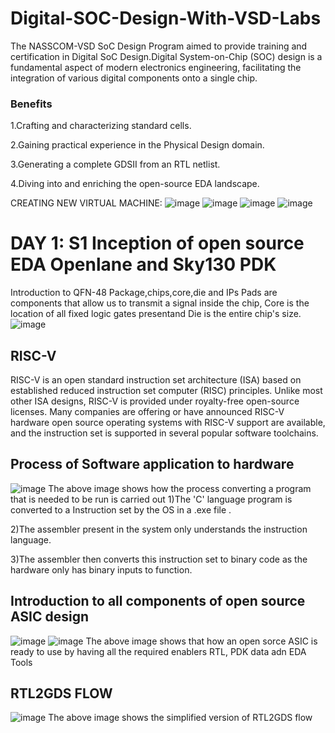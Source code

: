 # Digital-SOC-Design-With-VSD-Labs
The NASSCOM-VSD SoC Design Program aimed to provide training and certification in Digital SoC Design.Digital System-on-Chip (SOC) design is a fundamental aspect of modern electronics engineering, facilitating the integration of various digital components onto a single chip.
### Benefits
1.Crafting and characterizing standard cells.

2.Gaining practical experience in the Physical Design domain.

3.Generating a complete GDSII from an RTL netlist.

4.Diving into and enriching the open-source EDA landscape.

CREATING NEW VIRTUAL MACHINE:
![image](https://github.com/prateek-h/Digital-SOC-Design-With-VSD-Labs/assets/166489309/d5d70668-1679-43c2-8c3d-82cffa880bff)
![image](https://github.com/prateek-h/Digital-SOC-Design-With-VSD-Labs/assets/166489309/0f11ff9d-fd02-4a01-88ac-97b7ba0d4f4b)
![image](https://github.com/prateek-h/Digital-SOC-Design-With-VSD-Labs/assets/166489309/cb6a2e20-17e4-48d3-9654-2d9b923e5467)
![image](https://github.com/prateek-h/Digital-SOC-Design-With-VSD-Labs/assets/166489309/066680b4-7162-4821-b276-e9ecf1819ed5)
# DAY 1: S1 Inception of open source EDA Openlane and Sky130 PDK
Introduction to QFN-48 Package,chips,core,die and IPs
Pads are components that allow us to transmit a signal inside the chip, Core is the location of all fixed logic gates presentand Die is the entire chip's size.
![image](https://github.com/prateek-h/Digital-SOC-Design-With-VSD-Labs/assets/166489309/8f6b8c7d-2d2a-4bcc-b7ef-6ef2cee61f8c)
## RISC-V
RISC-V is an open standard instruction set architecture (ISA) based on established reduced instruction set computer (RISC) principles. Unlike most other ISA designs, RISC-V is provided under royalty-free open-source licenses. Many companies are offering or have announced RISC-V hardware open source operating systems with RISC-V support are available, and the instruction set is supported in several popular software toolchains.
## Process of Software application to hardware
![image](https://github.com/prateek-h/Digital-SOC-Design-With-VSD-Labs/assets/166489309/340d6abc-9f7f-40af-a221-c7570de109aa)
The above image shows how the process converting a program that is needed to be run is carried out
1)The 'C' language program is converted to a Instruction set by the OS in a .exe file .

2)The assembler present in the system only understands the instruction language.

3)The assembler then converts this instruction set to binary code as the hardware only has binary inputs to function.

## Introduction to all components of open source ASIC design
![image](https://github.com/prateek-h/Digital-SOC-Design-With-VSD-Labs/assets/166489309/e1f19fac-55ba-4e87-8782-61fc0fe5177c)
![image](https://github.com/prateek-h/Digital-SOC-Design-With-VSD-Labs/assets/166489309/6c032240-1663-4caf-9166-e5c24298cc22)
The above image shows that how an open sorce ASIC is ready to use by having all the required enablers RTL, PDK data adn EDA Tools
## RTL2GDS FLOW
![image](https://github.com/prateek-h/Digital-SOC-Design-With-VSD-Labs/assets/166489309/45bae11f-eb99-4097-87e7-70b7399e2b84)
The above image shows the simplified version of RTL2GDS flow
 



 


